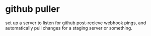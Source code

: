 # github puller

set up a server to listen for github post-recieve webhook pings, and automatically pull changes for a staging server or something.
